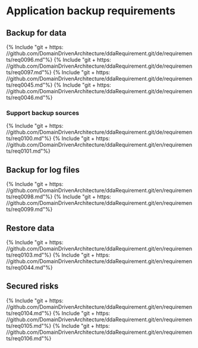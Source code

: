 # Application backup requirements

## Backup for data
{% Include "git + https: //github.com/DomainDrivenArchitecture/ddaRequirement.git/de/requirements/req0096.md"%}
{% Include "git + https: //github.com/DomainDrivenArchitecture/ddaRequirement.git/de/requirements/req0097.md"%}
{% Include "git + https: //github.com/DomainDrivenArchitecture/ddaRequirement.git/de/requirements/req0045.md"%}
{% Include "git + https: //github.com/DomainDrivenArchitecture/ddaRequirement.git/de/requirements/req0046.md"%}


### Support backup sources
{% Include "git + https: //github.com/DomainDrivenArchitecture/ddaRequirement.git/de/requirements/req0100.md"%}
{% Include "git + https: //github.com/DomainDrivenArchitecture/ddaRequirement.git/en/requirements/req0101.md"%}

## Backup for log files
{% Include "git + https: //github.com/DomainDrivenArchitecture/ddaRequirement.git/en/requirements/req0098.md"%}
{% Include "git + https: //github.com/DomainDrivenArchitecture/ddaRequirement.git/en/requirements/req0099.md"%}

## Restore data
{% Include "git + https: //github.com/DomainDrivenArchitecture/ddaRequirement.git/en/requirements/req0103.md"%}
{% Include "git + https: //github.com/DomainDrivenArchitecture/ddaRequirement.git/en/requirements/req0044.md"%}

## Secured risks
{% Include "git + https: //github.com/DomainDrivenArchitecture/ddaRequirement.git/en/requirements/req0104.md"%}
{% Include "git + https: //github.com/DomainDrivenArchitecture/ddaRequirement.git/en/requirements/req0105.md"%}
{% Include "git + https: //github.com/DomainDrivenArchitecture/ddaRequirement.git/en/requirements/req0106.md"%}